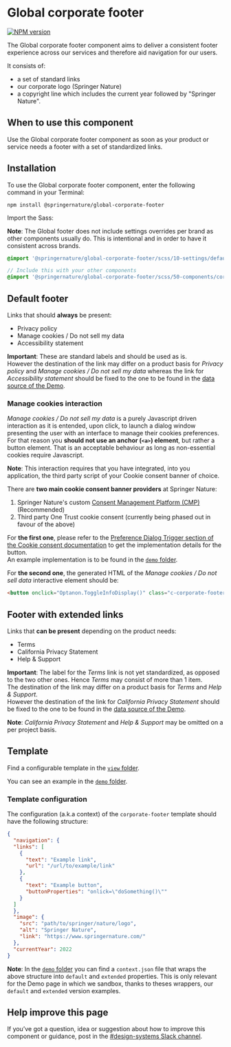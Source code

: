# Global corporate footer

[![NPM version][badge-npm]][info-npm]

The Global corporate footer component aims to deliver a consistent footer
experience across our services and therefore aid navigation for our users.

It consists of:
- a set of standard links
- our corporate logo (Springer Nature)
- a copyright line which includes the current year followed by "Springer Nature".

## When to use this component

Use the Global corporate footer component as soon as your product or service
needs a footer with a set of standardized links.

## Installation

To use the Global corporate footer component, enter the following command in
your Terminal:

```
npm install @springernature/global-corporate-footer
```

Import the Sass:

**Note**: The Global footer does not include settings overrides per brand as
other components usually do. This is intentional and in order to have it
consistent across brands.

```scss
@import '@springernature/global-corporate-footer/scss/10-settings/default';

// Include this with your other components
@import '@springernature/global-corporate-footer/scss/50-components/corporate-footer';
```

## Default footer

Links that should **always** be present:
- Privacy policy
- Manage cookies / Do not sell my data
- Accessibility statement

**Important**: These are standard labels and should be used as is.  
However the destination of the link may differ on a product basis for _Privacy
policy_ and _Manage cookies / Do not sell my data_ whereas the link for
_Accessibility statement_ should be fixed to the one to be found in the [data
source of the Demo](https://github.com/springernature/frontend-toolkits/tree/master/toolkits/global/packages/global-corporate-footer/demo/context.json).

### Manage cookies interaction

_Manage cookies / Do not sell my data_ is a purely Javascript driven interaction
as it is entended, upon click, to launch a dialog window presenting the user
with an interface to manage their cookies preferences.  
For that reason you **should not use an anchor (`<a>`) element**, but rather
a button element. That is an acceptable behaviour as long as non-essential
cookies require Javascript.

**Note**: This interaction requires that you have integrated, into you
application, the third party script of your Cookie consent banner of choice.

There are **two main cookie consent banner providers** at Springer Nature:
1. Springer Nature's custom [Consent Management Platform (CMP)](https://cookie-consent.public.springernature.app/docs/introduction/)
  (Recommended)
2. Third party One Trust cookie consent (currently being phased out in favour of
   the above)

For **the first one**, please refer to the [Preference Dialog Trigger section of the
Cookie consent
documentation](https://cookie-consent.public.springernature.app/docs/getting-started/installation/#preference-dialog-trigger)
to get the implementation details for the button.  
An example implementation is to be found in the [`demo` folder](https://github.com/springernature/frontend-toolkits/tree/master/toolkits/global/packages/global-corporate-footer/demo).

For **the second one**, the generated HTML of the _Manage cookies / Do not sell data_
interactive element should be:

```html
<button onclick="Optanon.ToggleInfoDisplay()" class="c-corporate-footer__link">Manage cookies / Do not sell my data</button>
```

## Footer with extended links

Links that **can be present** depending on the product needs:
- Terms
- California Privacy Statement
- Help & Support

**Important**: The label for the _Terms_ link is not yet standardized, as
opposed to the two other ones. Hence _Terms_ may consist of more than 1 item.  
The destination of the link may differ on a product basis for _Terms_ and _Help
& Support_.  
However the destination of the link for _California Privacy Statement_ should be
fixed to the one to be found in the  [data source of the
Demo](https://github.com/springernature/frontend-toolkits/tree/master/toolkits/global/packages/global-corporate-footer/demo/context.json).

**Note**: _California Privacy Statement_ and _Help & Support_ may be omitted on
a per project basis.

## Template

Find a configurable template in the [`view` folder](https://github.com/springernature/frontend-toolkits/tree/master/toolkits/global/packages/global-corporate-footer/view). 

You can see an example in the [`demo` folder](https://github.com/springernature/frontend-toolkits/tree/master/toolkits/global/packages/global-corporate-footer/demo).

### Template configuration

The configuration (a.k.a context) of the `corporate-footer` template should have
the following structure:

```json
{
  "navigation": {
  "links": [
    {
      "text": "Example link",
      "url": "/url/to/example/link"
    },
    {
      "text": "Example button",
      "buttonProperties": "onlick=\"doSomething()\""
    }
  ]
  },
  "image": {
    "src": "path/to/springer/nature/logo",
    "alt": "Springer Nature",
    "link": "https://www.springernature.com/"
  },
  "currentYear": 2022
}
```

**Note**: In the [`demo` folder](https://github.com/springernature/frontend-toolkits/tree/master/toolkits/global/packages/global-corporate-footer/demo)
you can find a `context.json` file that wraps the above structure into `default`
and `extended` properties. This is only relevant for the Demo page in which we
sandbox, thanks to theses wrappers, our `default` and `extended` version
examples.

## Help improve this page

If you’ve got a question, idea or suggestion about how to improve this component
or guidance, post in the [#design-systems Slack channel](https://springernature.slack.com/archives/C75DHBTBP).

[info-npm]: https://www.npmjs.com/package/@springernature/global-corporate-footer
[badge-npm]: https://img.shields.io/npm/v/@springernature/global-corporate-footer.svg
